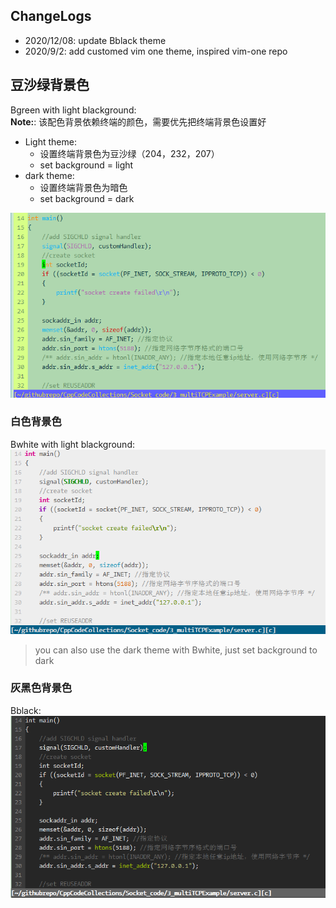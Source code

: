 ## ChangeLogs
* 2020/12/08: update Bblack theme
* 2020/9/2: add customed vim one theme, inspired vim-one repo

## 豆沙绿背景色 
Bgreen with light blackground:  
**Note:**: 该配色背景依赖终端的颜色，需要优先把终端背景色设置好
* Light theme: 
    * 设置终端背景色为豆沙绿（204，232，207）
    * set background = light
* dark theme:
    * 设置终端背景色为暗色
    * set background = dark

![Bgreen](Bgreen.png)


### 白色背景色
Bwhite with light blackground:  
![white](white.png)

> you can also use the dark theme with Bwhite, just set background to dark

### 灰黑色背景色
Bblack:  
![black](black.png)
